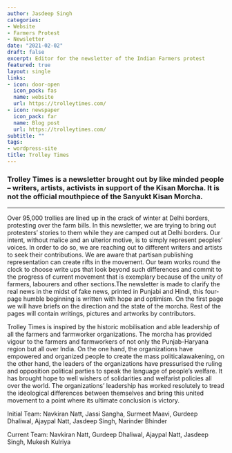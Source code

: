 ```yaml
---
author: Jasdeep Singh
categories:
- Website
- Farmers Protest
- Newsletter
date: "2021-02-02"
draft: false
excerpt: Editor for the newsletter of the Indian Farmers protest
featured: true
layout: single
links:
- icon: door-open
  icon_pack: fas
  name: website
  url: https://trolleytimes.com/
- icon: newspaper
  icon_pack: far
  name: Blog post
  url: https://trolleytimes.com/
subtitle: ""
tags:
- wordpress-site
title: Trolley Times
---
```


### Trolley Times is a newsletter brought out by like minded people – writers, artists, activists in support of the Kisan Morcha. It is not the official mouthpiece of the Sanyukt Kisan Morcha.

---

Over 95,000 trollies are lined up in the crack of winter at Delhi borders, protesting over the farm bills. In this newsletter, we are trying to bring out protesters’ stories to them while they are camped out at Delhi borders. Our intent, without malice and an ulterior motive, is to simply represent peoples’ voices. In order to do so, we are reaching out to different writers and artists to seek their contributions. We are aware that partisan publishing representation can create rifts in the movement. Our team works round the clock to choose write ups that look beyond such differences and commit to the progress of current movement that is exemplary because of the unity of farmers, labourers and other sections.The newsletter is made to clarify the real news in the midst of fake news, printed in Punjabi and Hindi, this four-page humble beginning is written with hope and optimism. On the first page we will have briefs on the direction and the state of the morcha. Rest of the pages will contain writings, pictures and artworks by contributors.

Trolley Times is inspired by the historic mobilisation and able leadership of all the farmers and farmworker organizations. The morcha has provided vigour to the farmers and farmworkers of not only the Punjab-Haryana region but all over India. On the one hand, the organizations have empowered and organized people to create the mass politicalawakening, on the other hand, the leaders of the organizations have pressurised the ruling and opposition political parties to speak the language of people’s welfare. It has brought hope to well wishers of solidarities and welfarist policies all over the world. The organizations’ leadership has worked resolutely to tread the ideological differences between themselves and bring this united movement to a point where its ultimate conclusion is victory.

Initial Team: Navkiran Natt, Jassi Sangha, Surmeet Maavi, Gurdeep Dhaliwal, Ajaypal Natt, Jasdeep Singh, Narinder Bhinder

Current Team: Navkiran Natt, Gurdeep Dhaliwal, Ajaypal Natt, Jasdeep Singh, Mukesh Kulriya
